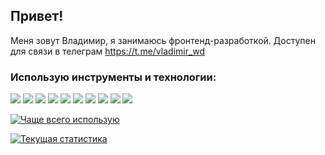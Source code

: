 ## Привет!

Меня зовут Владимир, я занимаюсь фронтенд-разработкой. Доступен для связи в телеграм https://t.me/vladimir_wd

### Использую инструменты и технологии:
![](https://img.shields.io/badge/JavaScript-F7DF1E?logo=javascript&logoColor=282C34&style=for-the-badge)
![](https://img.shields.io/badge/Typescript-3178c6?logo=typescript&logoColor=white&style=for-the-badge)
![](https://img.shields.io/badge/React-282C34?logo=react&style=for-the-badge)
![](https://img.shields.io/badge/Vue.js-42B883?logo=vue.js&logoColor=white&style=for-the-badge)
![](https://img.shields.io/badge/Vite-3a5ccc?logo=vite&logoColor=f6f6f7&style=for-the-badge)
![](https://img.shields.io/badge/Webpack-eaf8ff?logo=webpack&style=for-the-badge)
![](https://img.shields.io/badge/MUI-0061C2?logo=mui&logoColor=white&style=for-the-badge)
![](https://img.shields.io/badge/Bootstrap-712cf9?logo=Bootstrap&logoColor=white&style=for-the-badge)
![](https://img.shields.io/badge/PUG-a86454?logo=pug&logoColor=fcf8e3&style=for-the-badge)
![](https://img.shields.io/badge/Sass-BF3F7F?logo=sass&logoColor=white&style=for-the-badge)

[![Чаще всего использую](https://github-readme-stats.vercel.app/api/top-langs/?username=ru39391&layout=compact&hide=html,css&theme=buefy)](https://github.com/ru39391?tab=repositories)

[![Текущая статистика](https://github-readme-stats.vercel.app/api?username=ru39391&show_icons=true&count_private=true&hide=stars,issues,contribs&theme=buefy)](https://github.com/ru39391?tab=repositories)
